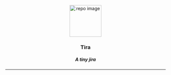 <p align="center">
  <img src="https://user-images.githubusercontent.com/17708702/79044015-6a279c80-7c20-11ea-9ac0-816af746a8b2.png" alt="repo image" width="100" height="100" />
  <h3 align="center">Tira</h3>
  <h5 align="center"><i>A tiny jira</i></h5>
</p>

---
